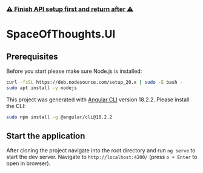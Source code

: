 
### [:warning: Finish API setup first and return after :warning:](https://github.com/jfauser1395/SpaceOfThoughts.API)

# SpaceOfThoughts.UI

## Prerequisites

Before you start please make sure Node.js is installed:

```sh
curl -fsSL https://deb.nodesource.com/setup_20.x | sudo -E bash -
sudo apt install -y nodejs
```

This project was generated with [Angular CLI](https://github.com/angular/angular-cli) version 18.2.2.
Please install the CLI:

```sh
sudo npm install -g @angular/cli@18.2.2
```

## Start the application

After cloning the project navigate into the root directory and run `ng serve` to start the dev server. Navigate to `http://localhost:4200/` (press `o + Enter` to open in browser). 

